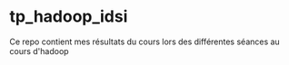 # tp_hadoop_idsi
Ce repo contient mes résultats du cours lors des différentes séances au cours d'hadoop
